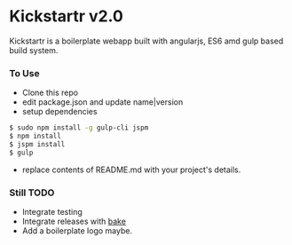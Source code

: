 # Kickstartr v2.0
Kickstartr is a boilerplate webapp built with angularjs, ES6 amd gulp based build system.

### To Use
* Clone this repo
* edit package.json and update name|version
* setup dependencies
```sh
$ sudo npm install -g gulp-cli jspm
$ npm install
$ jspm install
$ gulp
```
* replace contents of README.md with your project's details.

### Still TODO
* Integrate testing
* Integrate releases with [bake](https://github.com/singhsaysdotcom/bake)
* Add a boilerplate logo maybe.